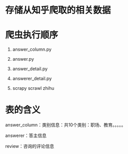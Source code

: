 # 存储从知乎爬取的相关数据



# 爬虫执行顺序



1. answer_column.py

2. answer.py

3. answer_detail.py

4. answerer_detail.py

5. scrapy scrawl zhihu

# 表的含义

answer_column：类别信息：共10个类别：职场、教育。。。。。

answerer：答主信息

review：咨询的评论信息